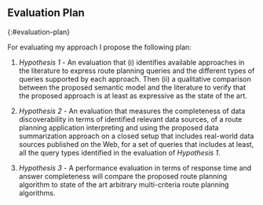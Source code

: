 ## Evaluation Plan
{:#evaluation-plan}

For evaluating my approach I propose the following plan:

1. _Hypothesis 1_ - An evaluation that (i) identifies available approaches in the literature
to express route planning queries and the different types of queries supported by each approach.
Then (ii) a qualitative comparison between the proposed semantic model and the literature
to verify that the proposed approach is at least as expressive as the state of the art.

2. _Hypothesis 2_ - An evaluation that measures the completeness of data discoverability
in terms of identified relevant data sources, of a route planning application
interpreting and using the proposed data summarization approach
on a closed setup that includes real-world data sources
published on the Web, for a set of queries that includes at least,
all the query types identified in the evaluation of _Hypothesis 1_.

3. _Hypothesis 3_ - A performance evaluation in terms of response time and answer completeness
will compare the proposed route planning algorithm to state of the art arbitrary multi-criteria
route planning algorithms.